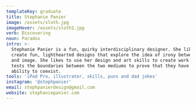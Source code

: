 ```yaml
---
templateKey: graduate
title: Stephanie Panier
image: /assets/sloth.jpg
imageHover: /assets/sloth2.jpg
verb: Discovering
noun: Paradox
intro: >-
  Stephanie Panier is a fun, quirky interdisciplinary designer. She likes to
  create fun, lighthearted designs that explore the idea of irony between text
  and image. She likes to use her design and art skills to create work that
  tests the boundaries between the two mediums to prove that they have the
  ability to coexist. 
tools: 'iPad Pro, illustrator, skills, puns and dad jokes'
instagram: '@stephpanier'
email: stephpanierdesign@gmail.com
website: stephaniepanier.com
---
```


